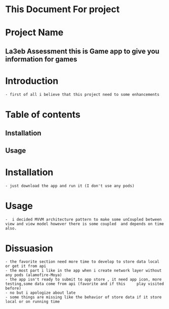 # This Document For project 
# Project Name
## La3eb Assessment this is Game app to give you information for games

# Introduction 
    - first of all i believe that this project need to some enhancements 

# Table of contents 
 ## Installation
 ## Usage
 

# Installation

    - just download the app and run it (I don't use any pods)
    
# Usage
    -  i decided MVVM architecture pattern to make some unCoupled between view and view model however there is some coupled  and depends on time also.

# Dissuasion 
    - the favorite section need more time to develop to store data local or get it from api 
    - the most part i like in the app when i create network layer without any pods (alamofire-Moya)
    - the app isn't ready to submit to app store , it need app icon, more testing,some data come from api (favorite and if this     play visited before)
    - no but i apologize about late
    - some things are missing like the behavior of store data if it store local or on running time
